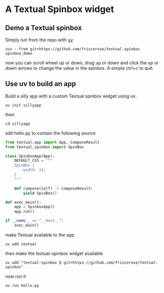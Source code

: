 # A Textual Spinbox widget

## Demo a Textual spinbox 

Simply run from the repo with [uv](https://docs.astral.sh/uv/)

`uvx --from git+https://github.com/friscorose/textual-spinbox spinbox_demo`

now you can scroll wheel up or down, drag up or down and click the up or down arrows to change the value in the spinbox. A simple ctrl+c to quit.

## Use uv to build an app

Build a silly app with a custom Textual spinbox widget using uv.

`uv init sillyapp`

then

`cd sillyapp`

edit hello.py to contain the following source

```python
from textual.app import App, ComposeResult
from textual_spinbox import SpinBox

class SpinboxApp(App):
    DEFAULT_CSS = """
    SpinBox {
        width: 13;
    }
    """

    def compose(self) -> ComposeResult:
        yield SpinBox()

def exec_main():
    app = SpinboxApp()
    app.run() 

if __name__ == "__main__":
    exec_main()
```
make Textual available to the app

`uv add textual`

then make the textual-spinbox widget available

`uv add "textual-spinbox @ git+https://github.com/friscorose/textual-spinbox"`

now run it

`uv run hello.py`
